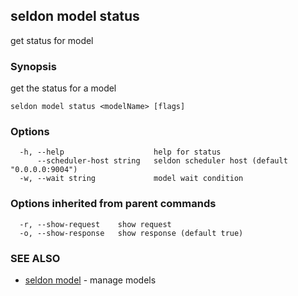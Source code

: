 ## seldon model status

get status for model

### Synopsis

get the status for a model

```
seldon model status <modelName> [flags]
```

### Options

```
  -h, --help                    help for status
      --scheduler-host string   seldon scheduler host (default "0.0.0.0:9004")
  -w, --wait string             model wait condition
```

### Options inherited from parent commands

```
  -r, --show-request    show request
  -o, --show-response   show response (default true)
```

### SEE ALSO

* [seldon model](seldon_model.md)	 - manage models

